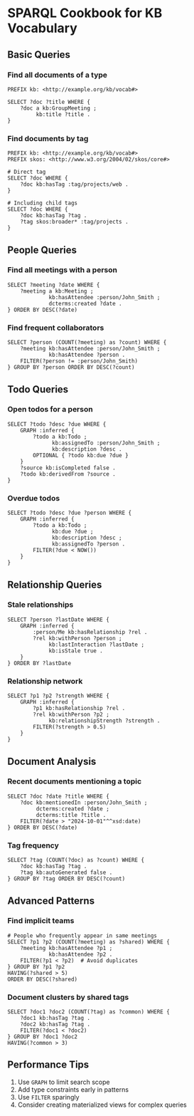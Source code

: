# SPARQL Cookbook for KB Vocabulary

## Basic Queries

### Find all documents of a type

```sparql
PREFIX kb: <http://example.org/kb/vocab#>

SELECT ?doc ?title WHERE {
    ?doc a kb:GroupMeeting ;
         kb:title ?title .
}
```

### Find documents by tag

```sparql
PREFIX kb: <http://example.org/kb/vocab#>
PREFIX skos: <http://www.w3.org/2004/02/skos/core#>

# Direct tag
SELECT ?doc WHERE {
    ?doc kb:hasTag :tag/projects/web .
}

# Including child tags
SELECT ?doc WHERE {
    ?doc kb:hasTag ?tag .
    ?tag skos:broader* :tag/projects .
}
```

## People Queries

### Find all meetings with a person

```sparql
SELECT ?meeting ?date WHERE {
    ?meeting a kb:Meeting ;
             kb:hasAttendee :person/John_Smith ;
             dcterms:created ?date .
} ORDER BY DESC(?date)
```

### Find frequent collaborators

```sparql
SELECT ?person (COUNT(?meeting) as ?count) WHERE {
    ?meeting kb:hasAttendee :person/John_Smith ;
             kb:hasAttendee ?person .
    FILTER(?person != :person/John_Smith)
} GROUP BY ?person ORDER BY DESC(?count)
```

## Todo Queries

### Open todos for a person

```sparql
SELECT ?todo ?desc ?due WHERE {
    GRAPH :inferred {
        ?todo a kb:Todo ;
              kb:assignedTo :person/John_Smith ;
              kb:description ?desc .
        OPTIONAL { ?todo kb:due ?due }
    }
    ?source kb:isCompleted false .
    ?todo kb:derivedFrom ?source .
}
```

### Overdue todos

```sparql
SELECT ?todo ?desc ?due ?person WHERE {
    GRAPH :inferred {
        ?todo a kb:Todo ;
              kb:due ?due ;
              kb:description ?desc ;
              kb:assignedTo ?person .
        FILTER(?due < NOW())
    }
}
```

## Relationship Queries

### Stale relationships

```sparql
SELECT ?person ?lastDate WHERE {
    GRAPH :inferred {
        :person/Me kb:hasRelationship ?rel .
        ?rel kb:withPerson ?person ;
             kb:lastInteraction ?lastDate ;
             kb:isStale true .
    }
} ORDER BY ?lastDate
```

### Relationship network

```sparql
SELECT ?p1 ?p2 ?strength WHERE {
    GRAPH :inferred {
        ?p1 kb:hasRelationship ?rel .
        ?rel kb:withPerson ?p2 ;
             kb:relationshipStrength ?strength .
        FILTER(?strength > 0.5)
    }
}
```

## Document Analysis

### Recent documents mentioning a topic

```sparql
SELECT ?doc ?date ?title WHERE {
    ?doc kb:mentionedIn :person/John_Smith ;
         dcterms:created ?date ;
         dcterms:title ?title .
    FILTER(?date > "2024-10-01"^^xsd:date)
} ORDER BY DESC(?date)
```

### Tag frequency

```sparql
SELECT ?tag (COUNT(?doc) as ?count) WHERE {
    ?doc kb:hasTag ?tag .
    ?tag kb:autoGenerated false .
} GROUP BY ?tag ORDER BY DESC(?count)
```

## Advanced Patterns

### Find implicit teams

```sparql
# People who frequently appear in same meetings
SELECT ?p1 ?p2 (COUNT(?meeting) as ?shared) WHERE {
    ?meeting kb:hasAttendee ?p1 ;
             kb:hasAttendee ?p2 .
    FILTER(?p1 < ?p2)  # Avoid duplicates
} GROUP BY ?p1 ?p2
HAVING(?shared > 5)
ORDER BY DESC(?shared)
```

### Document clusters by shared tags

```sparql
SELECT ?doc1 ?doc2 (COUNT(?tag) as ?common) WHERE {
    ?doc1 kb:hasTag ?tag .
    ?doc2 kb:hasTag ?tag .
    FILTER(?doc1 < ?doc2)
} GROUP BY ?doc1 ?doc2
HAVING(?common > 3)
```

## Performance Tips

1. Use `GRAPH` to limit search scope
2. Add type constraints early in patterns
3. Use `FILTER` sparingly
4. Consider creating materialized views for complex queries
